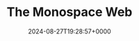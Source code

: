 ---
title: The Monospace Web
slug: 20240827T192857
date: 2024-08-27T19:28:57+0000
params:
  url: https://owickstrom.github.io/the-monospace-web/
tags:
- css
---